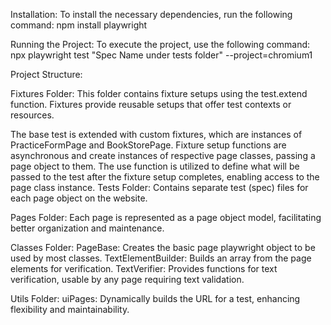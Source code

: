 Installation: To install the necessary dependencies, run the following command: npm install playwright

Running the Project: To execute the project, use the following command:
npx playwright test "Spec Name under tests folder" --project=chromium1

Project Structure:

Fixtures Folder: This folder contains fixture setups using the test.extend function. Fixtures provide reusable setups that offer test contexts or resources.

The base test is extended with custom fixtures, which are instances of PracticeFormPage and BookStorePage. Fixture setup functions are asynchronous and create instances of respective page classes, passing a page object to them. The use function is utilized to define what will be passed to the test after the fixture setup completes, enabling access to the page class instance.
Tests Folder: Contains separate test (spec) files for each page object on the website.

Pages Folder: Each page is represented as a page object model, facilitating better organization and maintenance.

Classes Folder: PageBase: Creates the basic page playwright object to be used by most classes. TextElementBuilder: Builds an array from the page elements for verification. TextVerifier: Provides functions for text verification, usable by any page requiring text validation.

Utils Folder: uiPages: Dynamically builds the URL for a test, enhancing flexibility and maintainability.


